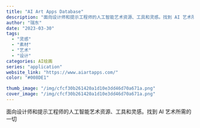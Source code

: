 ```yaml
---
title: "AI Art Apps Database"
description: "面向设计师和提示工程师的人工智能艺术资源、工具和灵感。找到 AI 艺术所需的一切 "
author: "瑞东"
date: "2023-03-30"
tags:
  - "灵感"
  - "素材"
  - "艺术"
  - "设计"
categories: AI绘画
series: "application"
website_link: "https://www.aiartapps.com/"
color: "#008DE1"

thumb_image: "/img/cfcf30b261420a1d10e3dd46d70a671a.png"
cover_image: "/img/cfcf30b261420a1d10e3dd46d70a671a.png"
---
```


面向设计师和提示工程师的人工智能艺术资源、工具和灵感。找到 AI 艺术所需的一切 